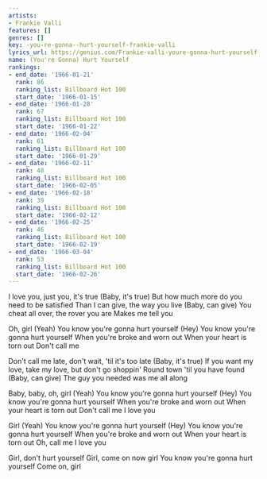 ```yaml
---
artists:
- Frankie Valli
features: []
genres: []
key: -you-re-gonna--hurt-yourself-frankie-valli
lyrics_url: https://genius.com/Frankie-valli-youre-gonna-hurt-yourself-lyrics
name: (You're Gonna) Hurt Yourself
rankings:
- end_date: '1966-01-21'
  rank: 86
  ranking_list: Billboard Hot 100
  start_date: '1966-01-15'
- end_date: '1966-01-28'
  rank: 67
  ranking_list: Billboard Hot 100
  start_date: '1966-01-22'
- end_date: '1966-02-04'
  rank: 61
  ranking_list: Billboard Hot 100
  start_date: '1966-01-29'
- end_date: '1966-02-11'
  rank: 48
  ranking_list: Billboard Hot 100
  start_date: '1966-02-05'
- end_date: '1966-02-18'
  rank: 39
  ranking_list: Billboard Hot 100
  start_date: '1966-02-12'
- end_date: '1966-02-25'
  rank: 46
  ranking_list: Billboard Hot 100
  start_date: '1966-02-19'
- end_date: '1966-03-04'
  rank: 53
  ranking_list: Billboard Hot 100
  start_date: '1966-02-26'
---
```

I love you, just you, it's true (Baby, it's true)
But how much more do you need to be satisfied
Than I can give, the way you live (Baby, can give)
You cheat all over, the rover you are
Makes me tell you


Oh, girl (Yeah)
You know you're gonna hurt yourself (Hey)
You know you're gonna hurt yourself
When you're broke and worn out
When your heart is torn out
Don't call me


Don't call me late, don't wait, 'til it's too late (Baby, it's true)
If you want my love, take my love, but don't go shoppin'
Round town 'til you have found (Baby, can give)
The guy you needed was me all along


Baby, baby, oh, girl (Yeah)
You know you're gonna hurt yourself (Hey)
You know you're gonna hurt yourself
When you're broke and worn out
When your heart is torn out
Don't call me
I love you




Girl (Yeah)
You know you're gonna hurt yourself (Hey)
You know you're gonna hurt yourself
When you're broke and worn out
When your heart is torn out
Oh, call me
I love you


Girl, don't hurt yourself
Girl, come on now girl
You know you're gonna hurt yourself
Come on, girl
